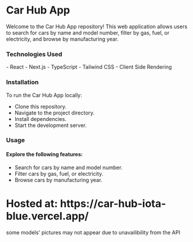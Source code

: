 <h1>Car Hub App</h1>
Welcome to the Car Hub App repository! This web application allows users to search for cars by name and model number, filter by gas, fuel, or electricity, and browse by manufacturing year.

<h3>Technologies Used</h3>
- React
- Next.js
- TypeScript
- Tailwind CSS
- Client Side Rendering
<h3>Installation</h3>
To run the Car Hub App locally:

- Clone this repository.
- Navigate to the project directory.
- Install dependencies.
- Start the development server.
<h3>Usage</h3>
<h4>Explore the following features:</h4>

- Search for cars by name and model number.
- Filter cars by gas, fuel, or electricity.
- Browse cars by manufacturing year.

<h1>Hosted at: https://car-hub-iota-blue.vercel.app/</h1>
some models' pictures may not appear due to unavailibility from the API
